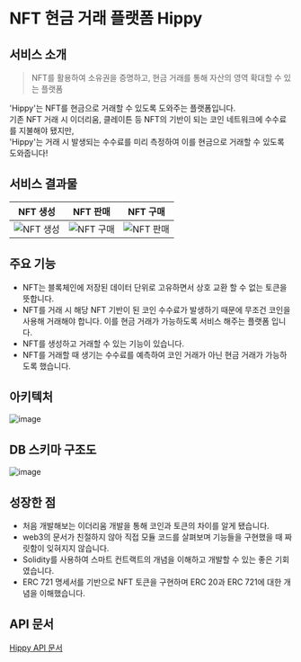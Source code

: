 # NFT 현금 거래 플랫폼 Hippy

## 서비스 소개

> NFT를 활용하여 소유권을 증명하고, 현금 거래를 통해 자산의 영역 확대할 수 있는 플랫폼

'Hippy'는 NFT를 현금으로 거래할 수 있도록 도와주는 플랫폼입니다.</br>
기존 NFT 거래 시 이더리움, 클레이튼 등 NFT의 기반이 되는 코인 네트워크에 수수료를 지불해야 됐지만,</br>
'Hippy'는 거래 시 발생되는 수수료를 미리 측정하여 이를 현금으로 거래할 수 있도록 도와줍니다!

## 서비스 결과물

| NFT 생성                                                                                                               | NFT 판매                                                                                                             | NFT 구매                                                                                                              |
| ---------------------------------------------------------------------------------------------------------------------- | -------------------------------------------------------------------------------------------------------------------- | --------------------------------------------------------------------------------------------------------------------- |
| ![NFT 생성](https://user-images.githubusercontent.com/28949165/128898014-9a99c8d5-4a86-45b9-ac49-1217fdfb46f3.gif) | ![NFT 구매](https://user-images.githubusercontent.com/28949165/128898089-1a32d803-48c9-4fe7-aaff-c765e140ddae.gif) | ![NFT 판매](https://user-images.githubusercontent.com/28949165/128898118-1ada994a-e8b0-480f-b93a-c682f2ae6baa.gif) |

## 주요 기능

- NFT는 블록체인에 저장된 데이터 단위로 고유하면서 상호 교환 할 수 없는 토큰을 뜻합니다.
- NFT를 거래 시 해당 NFT 기반이 된 코인 수수료가 발생하기 때문에 무조건 코인을 사용해 거래해야 합니다. 이를 현금 거래가 가능하도록 서비스 해주는 플랫폼 입니다.
- NFT를 생성하고 거래할 수 있는 기능이 있습니다.
- NFT를 거래할 때 생기는 수수료를 예측하여 코인 거래가 아닌 현금 거래가 가능하도록 했습니다.

## 아키텍처

![image](https://user-images.githubusercontent.com/28949165/128898951-a197c6e8-419b-48d5-92a3-db9664cc4875.png)

## DB 스키마 구조도

![image](https://user-images.githubusercontent.com/28949165/128898831-d655d6d9-d795-46c3-b144-50386688a68f.png)

## 성장한 점

- 처음 개발해보는 이더리움 개발을 통해 코인과 토큰의 차이를 알게 됐습니다.
- web3의 문서가 친절하지 않아 직접 모듈 코드를 살펴보며 기능들을 구현했을 때 짜릿함이 잊혀지지 않습니다.
- Solidity를 사용하여 스마트 컨트랙트의 개념을 이해하고 개발할 수 있는 좋은 기회였습니다.
- ERC 721 명세서를 기반으로 NFT 토큰을 구현하며 ERC 20과 ERC 721에 대한 개념을 이해했습니다.

## API 문서

[Hippy API 문서](https://documenter.getpostman.com/view/10355195/Tzz4RziR)
